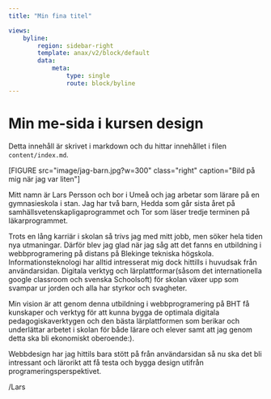 ```yaml
---
title: "Min fina titel"

views:
    byline:
        region: sidebar-right
        template: anax/v2/block/default
        data:
            meta:
                type: single
                route: block/byline
---
```


Min me-sida i kursen design
=========================

Detta innehåll är skrivet i markdown och du hittar innehållet i filen `content/index.md`.

[FIGURE src="image/jag-barn.jpg?w=300" class="right" caption="Bild på mig när jag var liten"]

Mitt namn är Lars Persson och bor i Umeå och jag arbetar som lärare på en gymnasieskola i stan.
Jag har två barn, Hedda som går sista året på samhällsvetenskapligaprogrammet och
Tor som läser tredje terminen på läkarprogrammet.

Trots en lång karriär i skolan så trivs jag med mitt jobb, men söker hela tiden
nya utmaningar. Därför blev jag glad när jag såg att det fanns en utbildning i
webbprogramering på distans på Blekinge tekniska högskola. Informationsteknologi
har alltid intresserat mig dock hittills i huvudsak från användarsidan.
Digitala verktyg och lärplattformar(såsom det internationella google classroom och svenska Schoolsoft)
för skolan växer upp som svampar ur jorden och alla har styrkor och svagheter.

Min vision är att genom denna utbildning i webbprogramering på BHT få kunskaper och verktyg för att kunna bygga de optimala digitala
pedagogiskaverktygen och den bästa lärplattformen som berikar och underlättar arbetet i skolan för
både lärare och elever samt att jag genom detta ska bli ekonomiskt oberoende:).

Webbdesign har jag hittils bara stött på från användarsidan så nu ska det bli intressant och lärorikt att få testa och bygga design
utifrån programeringsperspektivet.


/Lars
